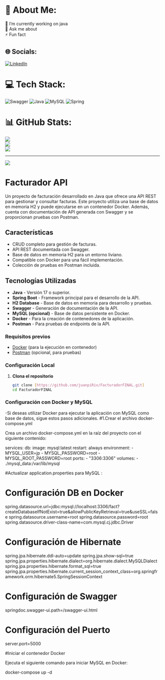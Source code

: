 # 💫 About Me:
🔭 I’m currently working on java<br>💬 Ask me about<br>⚡ Fun fact


## 🌐 Socials:
[![LinkedIn](https://img.shields.io/badge/LinkedIn-%230077B5.svg?logo=linkedin&logoColor=white)](https://linkedin.com/in/https://www.linkedin.com/in/juanriveroalbornoz/) 

# 💻 Tech Stack:
![Swagger](https://img.shields.io/badge/-Swagger-%23Clojure?style=for-the-badge&logo=swagger&logoColor=white) ![Java](https://img.shields.io/badge/java-%23ED8B00.svg?style=for-the-badge&logo=openjdk&logoColor=white) ![MySQL](https://img.shields.io/badge/mysql-4479A1.svg?style=for-the-badge&logo=mysql&logoColor=white) ![Spring](https://img.shields.io/badge/spring-%236DB33F.svg?style=for-the-badge&logo=spring&logoColor=white)
# 📊 GitHub Stats:
![](https://github-readme-stats.vercel.app/api?username=JuanpiRiv&theme=dark&hide_border=false&include_all_commits=true&count_private=false)<br/>
![](https://github-readme-streak-stats.herokuapp.com/?user=JuanpiRiv&theme=dark&hide_border=false)<br/>
![](https://github-readme-stats.vercel.app/api/top-langs/?username=JuanpiRiv&theme=dark&hide_border=false&include_all_commits=true&count_private=false&layout=compact)

---
[![](https://visitcount.itsvg.in/api?id=JuanpiRiv&icon=0&color=0)](https://visitcount.itsvg.in)

# Facturador API

Un proyecto de facturación desarrollado en Java que ofrece una API REST para gestionar y consultar facturas. Este proyecto utiliza una base de datos en memoria H2 y puede ejecutarse en un contenedor Docker. Además, cuenta con documentación de API generada con Swagger y se proporcionan pruebas con Postman.

## Características

- CRUD completo para gestión de facturas.
- API REST documentada con Swagger.
- Base de datos en memoria H2 para un entorno liviano.
- Compatible con Docker para una fácil implementación.
- Colección de pruebas en Postman incluida.

## Tecnologías Utilizadas

- **Java** - Versión 17 o superior.
- **Spring Boot** - Framework principal para el desarrollo de la API.
- **H2 Database** - Base de datos en memoria para desarrollo y pruebas.
- **Swagger** - Generación de documentación de la API.
-  **MySQL (opcional)** - Base de datos persistente en Docker.
- **Docker** - Para la creación de contenedores de la aplicación.
- **Postman** - Para pruebas de endpoints de la API.

### Requisitos previos
- [Docker](https://docs.docker.com/get-docker/) (para la ejecución en contenedor)
- [Postman](https://www.postman.com/downloads/) (opcional, para pruebas)
 ### Configuración Local

1. **Clona el repositorio**
   ```bash
   git clone [https://github.com/juanpiRiv/FacturadorFINAL.git]
   cd FacturadorFINAL

### Configuración con Docker y MySQL
 -Si deseas utilizar Docker para ejecutar la aplicación con MySQL como base de datos, sigue estos pasos adicionales.
 #1.Crear el archivo docker-compose.yml

Crea un archivo docker-compose.yml en la raíz del proyecto con el siguiente contenido:

services:
  db:
    image: mysql:latest
    restart: always
    environment:
      - MYSQL_USER=jp
      - MYSQL_PASSWORD=root
      - MYSQL_ROOT_PASSWORD=root
    ports:
      - "3306:3306"
    volumes:
      - ./mysql_data:/var/lib/mysql


#Actualizar application.properties para MySQL :
 
# Configuración DB en Docker
spring.datasource.url=jdbc:mysql://localhost:3306/fact?createDatabaseIfNotExist=true&allowPublicKeyRetrieval=true&useSSL=false
spring.datasource.username=root
spring.datasource.password=root
spring.datasource.driver-class-name=com.mysql.cj.jdbc.Driver

# Configuración de Hibernate
spring.jpa.hibernate.ddl-auto=update
spring.jpa.show-sql=true
spring.jpa.properties.hibernate.dialect=org.hibernate.dialect.MySQLDialect
spring.jpa.properties.hibernate.format_sql=true
spring.jpa.properties.hibernate.current_session_context_class=org.springframework.orm.hibernate5.SpringSessionContext

# Configuración de Swagger
springdoc.swagger-ui.path=/swagger-ui.html

# Configuración del Puerto
server.port=5000


#Iniciar el contenedor Docker

Ejecuta el siguiente comando para iniciar MySQL en Docker:

docker-compose up -d



<!-- Proudly created with GPRM ( https://gprm.itsvg.in ) -->
